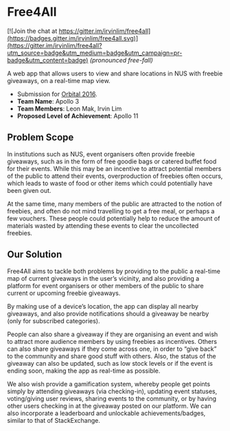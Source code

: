 # Free4All 

[![Join the chat at https://gitter.im/irvinlim/free4all](https://badges.gitter.im/irvinlim/free4all.svg)](https://gitter.im/irvinlim/free4all?utm_source=badge&utm_medium=badge&utm_campaign=pr-badge&utm_content=badge)
*(pronounced free-fall)*

A web app that allows users to view and share locations in NUS with freebie giveaways, on a real-time map view.

- Submission for [Orbital 2016](http://orbital.comp.nus.edu.sg).
- **Team Name**: Apollo 3
- **Team Members**: Leon Mak, Irvin Lim
- **Proposed Level of Achievement**: Apollo 11

## Problem Scope
In institutions such as NUS, event organisers often provide freebie giveaways, such as in the form of free goodie bags or catered buffet food for their events. While this may be an incentive to attract potential members of the public to attend their events, overproduction of freebies often occurs, which leads to waste of food or other items which could potentially have been given out.

At the same time, many members of the public are attracted to the notion of freebies, and often do not mind travelling to get a free meal, or perhaps a few vouchers. These people could potentially help to reduce the amount of materials wasted by attending these events to clear the uncollected freebies.

## Our Solution
Free4All aims to tackle both problems by providing to the public a real-time map of current giveaways in the user’s vicinity, and also providing a platform for event organisers or other members of the public to share current or upcoming freebie giveaways. 

By making use of a device’s location, the app can display all nearby giveaways, and also provide notifications should a giveaway be nearby (only for subscribed categories).

People can also share a giveaway if they are organising an event and wish to attract more audience members by using freebies as incentives. Others can also share giveaways if they come across one, in order to “give back” to the community and share good stuff with others. Also, the status of the giveaway can also be updated, such as low stock levels or if the event is ending soon, making the app as real-time as possible.

We also wish provide a gamification system, whereby people get points simply by attending giveaways (via checking-in), updating event statuses, voting/giving user reviews, sharing events to the community, or by having other users checking in at the giveaway posted on our platform. We can also incorporate a leaderboard and unlockable achievements/badges, similar to that of StackExchange.